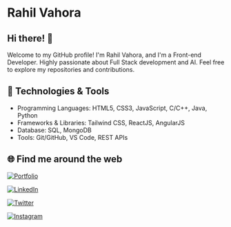 # Rahil Vahora

## Hi there! 👋

Welcome to my GitHub profile! I'm Rahil Vahora, and I'm a Front-end Developer. Highly passionate about Full Stack development and AI. Feel free to explore my repositories and contributions.


## 🔧 Technologies & Tools

- Programming Languages: HTML5, CSS3, JavaScript, C/C++, Java, Python
- Frameworks & Libraries: Tailwind CSS, ReactJS, AngularJS
- Database: SQL, MongoDB
- Tools: Git/GitHub, VS Code, REST APIs


## 🌐 Find me around the web

[![Portfolio](https://img.shields.io/badge/Portfolio-Visit-9cf?style=flat-square&link=https://rahil1202.github.io/portfolio/)](https://rahil1202.github.io/portfolio/)

[![LinkedIn](https://img.shields.io/badge/LinkedIn-Connect-blue?style=flat-square&logo=linkedin&logoColor=white&link=https://www.linkedin.com/in/md-rahil-vahora/)](https://www.linkedin.com/in/md-rahil-vahora/)

[![Twitter](https://img.shields.io/badge/Twitter-Follow-blue?style=flat-square&logo=twitter&logoColor=white&link=https://twitter.com/Rahil_Vahora12?s=08)](https://twitter.com/Rahil_Vahora12?s=08)

[![Instagram](https://img.shields.io/badge/Instagram-Follow-ff69b4?style=flat-square&logo=instagram&logoColor=white&link=https://instagram.com/rahil._.vahora?utm_source=qr&igshid=MzNlNGNkZWQ4Mg%3D%3D)](https://instagram.com/rahil._.vahora?utm_source=qr&igshid=MzNlNGNkZWQ4Mg%3D%3D)





